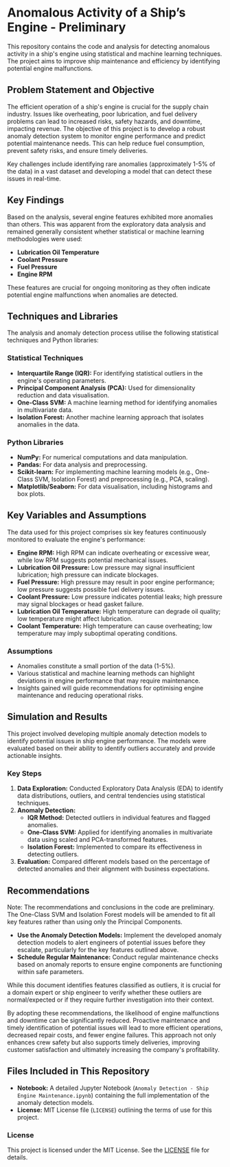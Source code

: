 # Anomalous Activity of a Ship’s Engine - Preliminary

This repository contains the code and analysis for detecting anomalous activity in a ship's engine using statistical and machine learning techniques. The project aims to improve ship maintenance and efficiency by identifying potential engine malfunctions.

## Problem Statement and Objective

The efficient operation of a ship's engine is crucial for the supply chain industry. Issues like overheating, poor lubrication, and fuel delivery problems can lead to increased risks, safety hazards, and downtime, impacting revenue. The objective of this project is to develop a robust anomaly detection system to monitor engine performance and predict potential maintenance needs. This can help reduce fuel consumption, prevent safety risks, and ensure timely deliveries.

Key challenges include identifying rare anomalies (approximately 1-5% of the data) in a vast dataset and developing a model that can detect these issues in real-time.

## Key Findings

Based on the analysis, several engine features exhibited more anomalies than others. This was apparent from the exploratory data analysis and remained generally consistent whether statistical or machine learning methodologies were used:
- **Lubrication Oil Temperature**
- **Coolant Pressure**
- **Fuel Pressure**
- **Engine RPM**

These features are crucial for ongoing monitoring as they often indicate potential engine malfunctions when anomalies are detected.

## Techniques and Libraries

The analysis and anomaly detection process utilise the following statistical techniques and Python libraries:

### Statistical Techniques

- **Interquartile Range (IQR):** For identifying statistical outliers in the engine's operating parameters.
- **Principal Component Analysis (PCA):** Used for dimensionality reduction and data visualisation.
- **One-Class SVM:** A machine learning method for identifying anomalies in multivariate data.
- **Isolation Forest:** Another machine learning approach that isolates anomalies in the data.

### Python Libraries

- **NumPy:** For numerical computations and data manipulation.
- **Pandas:** For data analysis and preprocessing.
- **Scikit-learn:** For implementing machine learning models (e.g., One-Class SVM, Isolation Forest) and preprocessing (e.g., PCA, scaling).
- **Matplotlib/Seaborn:** For data visualisation, including histograms and box plots.

## Key Variables and Assumptions

The data used for this project comprises six key features continuously monitored to evaluate the engine's performance:
- **Engine RPM:** High RPM can indicate overheating or excessive wear, while low RPM suggests potential mechanical issues.
- **Lubrication Oil Pressure:** Low pressure may signal insufficient lubrication; high pressure can indicate blockages.
- **Fuel Pressure:** High pressure may result in poor engine performance; low pressure suggests possible fuel delivery issues.
- **Coolant Pressure:** Low pressure indicates potential leaks; high pressure may signal blockages or head gasket failure.
- **Lubrication Oil Temperature:** High temperature can degrade oil quality; low temperature might affect lubrication.
- **Coolant Temperature:** High temperature can cause overheating; low temperature may imply suboptimal operating conditions.

### Assumptions

- Anomalies constitute a small portion of the data (1-5%).
- Various statistical and machine learning methods can highlight deviations in engine performance that may require maintenance.
- Insights gained will guide recommendations for optimising engine maintenance and reducing operational risks.

## Simulation and Results

This project involved developing multiple anomaly detection models to identify potential issues in ship engine performance. The models were evaluated based on their ability to identify outliers accurately and provide actionable insights.

### Key Steps

1. **Data Exploration:** Conducted Exploratory Data Analysis (EDA) to identify data distributions, outliers, and central tendencies using statistical techniques.
2. **Anomaly Detection:**
   - **IQR Method:** Detected outliers in individual features and flagged anomalies.
   - **One-Class SVM:** Applied for identifying anomalies in multivariate data using scaled and PCA-transformed features.
   - **Isolation Forest:** Implemented to compare its effectiveness in detecting outliers.
3. **Evaluation:** Compared different models based on the percentage of detected anomalies and their alignment with business expectations.

## Recommendations
Note: The recommendations and conclusions in the code are preliminary. The One-Class SVM and Isolation Forest models will be amended to fit all key features rather than using only the Principal Components. 

- **Use the Anomaly Detection Models:** Implement the developed anomaly detection models to alert engineers of potential issues before they escalate, particularly for the key features outlined above.
- **Schedule Regular Maintenance:** Conduct regular maintenance checks based on anomaly reports to ensure engine components are functioning within safe parameters.
  
While this document identifies features classified as outliers, it is crucial for a domain expert or ship engineer to verify whether these outliers are normal/expected or if they require further investigation into their context.

By adopting these recommendations, the likelihood of engine malfunctions and downtime can be significantly reduced. Proactive maintenance and timely identification of potential issues will lead to more efficient operations, decreased repair costs, and fewer engine failures. This approach not only enhances crew safety but also supports timely deliveries, improving customer satisfaction and ultimately increasing the company's profitability.

## Files Included in This Repository

- **Notebook:** A detailed Jupyter Notebook (`Anomaly Detection - Ship Engine Maintenance.ipynb`) containing the full implementation of the anomaly detection models.
- **License:** MIT License file (`LICENSE`) outlining the terms of use for this project.

### License

This project is licensed under the MIT License. See the [LICENSE](LICENCE) file for details.
